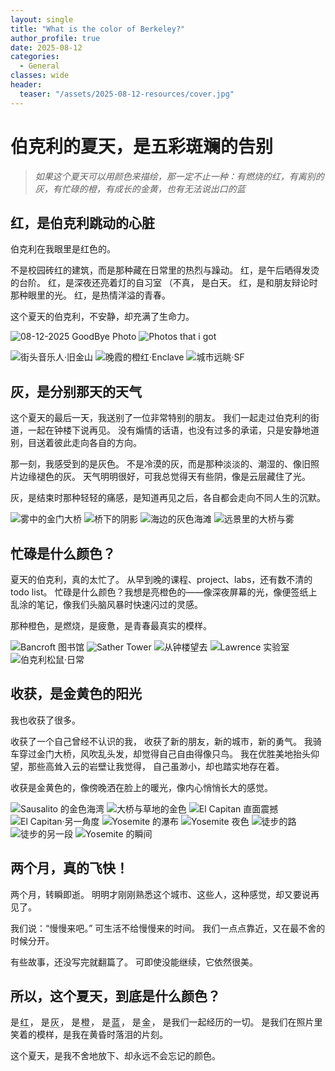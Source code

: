 ```yaml
---
layout: single
title: "What is the color of Berkeley?"
author_profile: true
date: 2025-08-12
categories:
  - General
classes: wide
header:
  teaser: "/assets/2025-08-12-resources/cover.jpg"
---
```


# 伯克利的夏天，是五彩斑斓的告别
> *如果这个夏天可以用颜色来描绘，那一定不止一种：有燃烧的红，有离别的灰，有忙碌的橙，有成长的金黄，也有无法说出口的蓝*

## 红，是伯克利跳动的心脏
伯克利在我眼里是红色的。

不是校园砖红的建筑，而是那种藏在日常里的热烈与躁动。
红，是午后晒得发烫的台阶。
红，是深夜还亮着灯的自习室 （不真， 是白天。
红，是和朋友辩论时那种眼里的光。
红，是热情洋溢的青春。

这个夏天的伯克利，不安静，却充满了生命力。

![*08-12-2025 GoodBye Photo*](/assets/2025-08-12-resources/GoodByeHYF.jpg)
![*Photos that i got*](/assets/2025-08-12-resources/GoodByeHFY2.jpg)

![街头音乐人·旧金山](/assets/2025-08-12-resources/MusicianSF.jpg)
![晚霞的橙红·Enclave](/assets/2025-08-12-resources/EnclaveDawn.jpg)
![城市远眺·SF](/assets/2025-08-12-resources/SFpeakView.jpg)

## 灰，是分别那天的天气
这个夏天的最后一天，我送别了一位非常特别的朋友。
我们一起走过伯克利的街道，一起在钟楼下说再见。
没有煽情的话语，也没有过多的承诺，只是安静地道别，目送着彼此走向各自的方向。

那一刻，我感受到的是灰色。
不是冷漠的灰，而是那种淡淡的、潮湿的、像旧照片边缘褪色的灰。
天气明明很好，可我总觉得天有些阴，像是云层藏住了光。

灰，是结束时那种轻轻的痛感，是知道再见之后，各自都会走向不同人生的沉默。

![雾中的金门大桥](/assets/2025-08-12-resources/FoggyGGBridge.jpg)
![桥下的阴影](/assets/2025-08-12-resources/GGBridgeUnder.jpg)
![海边的灰色海滩](/assets/2025-08-12-resources/DarkBeach.jpg)
![远景里的大桥与雾](/assets/2025-08-12-resources/GGBridgeWholeView.jpg)

## 忙碌是什么颜色？
夏天的伯克利，真的太忙了。
从早到晚的课程、project、labs，还有数不清的todo list。
忙碌是什么颜色？我想是亮橙色的——像深夜屏幕的光，像便签纸上乱涂的笔记，像我们头脑风暴时快速闪过的灵感。

那种橙色，是燃烧，是疲惫，是青春最真实的模样。

![Bancroft 图书馆](/assets/2025-08-12-resources/BancroftLibrary.jpg)
![Sather Tower](/assets/2025-08-12-resources/SatherTower.jpg)
![从钟楼望去](/assets/2025-08-12-resources/ViewAtSatherTower.jpg)
![Lawrence 实验室](/assets/2025-08-12-resources/Lawrence.jpg)
![伯克利松鼠·日常](/assets/2025-08-12-resources/BerkeleySquirrel.jpg)

## 收获，是金黄色的阳光
我也收获了很多。

收获了一个自己曾经不认识的我，
收获了新的朋友，新的城市，新的勇气。
我骑车穿过金门大桥，风吹乱头发，却觉得自己自由得像只鸟。
我在优胜美地抬头仰望，那些高耸入云的岩壁让我觉得，
自己虽渺小，却也踏实地存在着。

收获是金黄色的，像傍晚洒在脸上的暖光，像内心悄悄长大的感觉。

![Sausalito 的金色海湾](/assets/2025-08-12-resources/Sausalito.jpg)
![大桥与草地的金色](/assets/2025-08-12-resources/GGBridgeGrassLand.jpg)
![El Capitan 直面震撼](/assets/2025-08-12-resources/ElCapitan.jpg)
![El Capitan·另一角度](/assets/2025-08-12-resources/ElCapitan2.jpg)
![Yosemite 的瀑布](/assets/2025-08-12-resources/YosemiteFall.jpg)
![Yosemite 夜色](/assets/2025-08-12-resources/YosemiteNight.jpg)
![徒步的路](/assets/2025-08-12-resources/Hiking.jpg)
![徒步的另一段](/assets/2025-08-12-resources/Hiking22.jpg)
![Yosemite 的瞬间](/assets/2025-08-12-resources/YosemitePoPo.jpg)



## 两个月，真的飞快！
两个月，转瞬即逝。
明明才刚刚熟悉这个城市、这些人，这种感觉，却又要说再见了。

我们说：“慢慢来吧。”
可生活不给慢慢来的时间。
我们一点点靠近，又在最不舍的时候分开。

有些故事，还没写完就翻篇了。
可即使没能继续，它依然很美。

## 所以，这个夏天，到底是什么颜色？
是<span class="color-chip" data-key="red">红</span>，
是<span class="color-chip" data-key="gray">灰</span>，
是<span class="color-chip" data-key="orange">橙</span>，
是<span class="color-chip" data-key="blue">蓝</span>，
是<span class="color-chip" data-key="gold">金</span>，
是我们一起经历的一切。
是我们在照片里笑着的模样，是我在黄昏时落泪的片刻。

这个夏天，是我不舍地放下、却永远不会忘记的颜色。

<style>
.color-chip {
  cursor: pointer; border-bottom: 1px dotted currentColor; padding: 0 .1em;
}
.color-chip:active { transform: scale(0.98); }
.color-chip.success { background: rgba(0,0,0,.06); border-bottom-color: transparent; }
</style>

<!-- Fallback explicit include since footer_scripts didn't inject on build -->
<script defer src="{{ '/assets/js/color-sequence.js' | relative_url }}"></script>